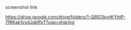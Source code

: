 screenshot link

https://drive.google.com/drive/folders/1-Q6lO3pytKYhtP-7fRKak1vvdJgbffxT?usp=sharing
